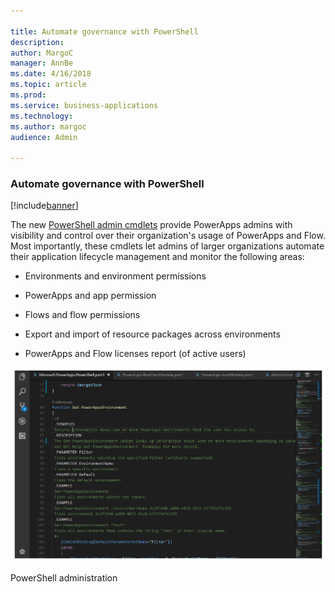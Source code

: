 ```yaml
---

title: Automate governance with PowerShell
description: 
author: MargoC
manager: AnnBe
ms.date: 4/16/2018
ms.topic: article
ms.prod: 
ms.service: business-applications
ms.technology: 
ms.author: margoc
audience: Admin

---
```

### Automate governance with PowerShell

[!include[banner](../../includes/banner.md)]




The new [PowerShell admin cmdlets](https://powerapps.microsoft.com/blog/)
provide PowerApps admins with visibility and control over their organization's
usage of PowerApps and Flow. Most importantly, these cmdlets let admins of
larger organizations automate their application lifecycle management and monitor
the following areas:

-   Environments and environment permissions

-   PowerApps and app permission

-   Flows and flow permissions

-   Export and import of resource packages across environments

-   PowerApps and Flow licenses report (of active users)

![A screenshot of PowerShell administration](media/automate-governance-with-powershell-1.png "A screenshot of PowerShell administration")
<!-- Picture 12 -->


PowerShell administration



